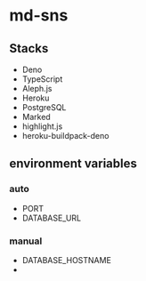 # md-sns

## Stacks
* Deno
* TypeScript
* Aleph.js
* Heroku
* PostgreSQL
* Marked
* highlight.js
* heroku-buildpack-deno

## environment variables
### auto
* PORT
* DATABASE_URL
### manual
* DATABASE_HOSTNAME
* 

